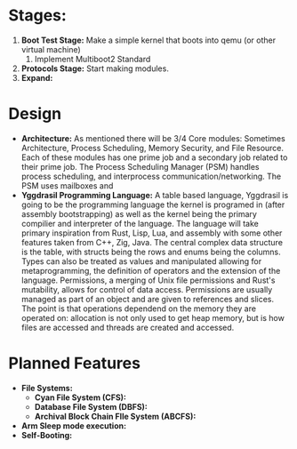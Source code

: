 # Stages:
1. **Boot Test Stage:** Make a simple kernel that boots into qemu (or other virtual machine)
    1. Implement Multiboot2 Standard
2. **Protocols Stage:** Start making modules.
3. **Expand:**

# Design
- **Architecture:** As mentioned there will be 3/4 Core modules: Sometimes Architecture, Process Scheduling, Memory Security, and File Resource. Each of these modules has one prime job and a secondary job related to their prime job. The Process Scheduling Manager (PSM) handles process scheduling, and interprocess communication/networking. The PSM uses mailboxes and 
- **Yggdrasil Programming Language:** A table based language, Yggdrasil is going to be the programming language the kernel is programed in (after assembly bootstrapping) as well as the kernel being the primary compilier and interpreter of the language. The language will take primary inspiration from Rust, Lisp, Lua, and assembly with some other features taken from C++, Zig, Java. The central complex data structure is the table, with structs being the rows and enums being the columns. Types can also be treated as values and manipulated allowing for metaprogramming, the definition of operators and the extension of the language. Permissions, a merging of Unix file permissions and Rust's mutability, allows for control of data access. Permissions are usually managed as part of an object and are given to references and slices. The point is that operations dependend on the memory they are operated on: allocation is not only used to get heap memory, but is how files are accessed and threads are created and accessed.

# Planned Features
- **File Systems:**
    - **Cyan File System (CFS):**
    - **Database File System (DBFS):**
    - **Archival Block Chain FIle System (ABCFS):**
- **Arm Sleep mode execution:**
- **Self-Booting:**
